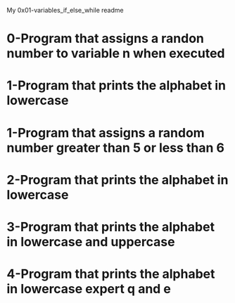 My 0x01-variables_if_else_while readme
# 0-Program that assigns a randon number to variable n when executed
# 1-Program that prints the alphabet in lowercase
# 1-Program that assigns a random number greater than 5 or less than 6
# 2-Program that prints the alphabet in lowercase
# 3-Program that prints the alphabet in lowercase and uppercase
# 4-Program that prints the alphabet in lowercase expert q and e
